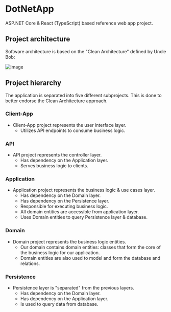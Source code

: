 # DotNetApp

ASP.NET Core & React (TypeScript) based reference web app project.

## Project architecture 

Software architecture is based on the "Clean Architecture" defined by Uncle Bob:

![image](https://user-images.githubusercontent.com/10494986/139955997-b575c13e-f631-4f61-b289-c9e25d409d2b.png)

## Project hierarchy

The application is separated into five different subprojects. This is done to better endorse the Clean Architecture approach.

### Client-App
* Client-App project represents the user interface layer.
  * Utilizes API endpoints to consume business logic.

### API 
* API project represents the controller layer.
  * Has dependency on the Application layer.
  * Serves business logic to clients.
    
### Application
* Application project represents the business logic & use cases layer.
  * Has dependency on the Domain layer.
  * Has dependency on the Persistence layer.
  * Responsible for executing business logic.
  * All domain entities are accessible from application layer.
  * Uses Domain entities to query Persistence layer & database.
    
### Domain 
* Domain project represents the business logic entities.
  * Our domain contains domain entities: classes that form the core of the business logic for our application.
  * Domain entities are also used to model and form the database and relations.
    
### Persistence
* Persistence layer is "separated" from the previous layers.
  * Has dependency on the Domain layer.
  * Has dependency on the Application layer.
  * Is used to query data from database.
